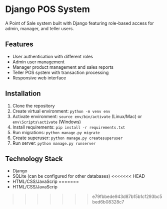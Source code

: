 # Django POS System
A Point of Sale system built with Django featuring role-based access for admin, manager, 
and teller users.
## Features
- User authentication with different roles
- Admin user management
- Manager product management and sales reports
- Teller POS system with transaction processing
- Responsive web interface
## Installation
1. Clone the repository
2. Create virtual environment: `python -m venv env`
3. Activate environment: `source env/bin/activate` (Linux/Mac) or `env\Scripts\activate` 
(Windows)
4. Install requirements: `pip install -r requirements.txt`
5. Run migrations: `python manage.py migrate`
6. Create superuser: `python manage.py createsuperuser`
7. Run server: `python manage.py runserver`
## Technology Stack
- Django
- SQLite (can be configured for other databases)
<<<<<<< HEAD
- HTML/CSS/JavaScrip
=======
- HTML/CSS/JavaScrip
>>>>>>> e79fbbede943d87b15b1cf293bc5bed6b08328c7
